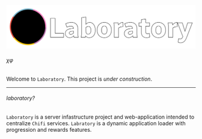 <div align="center">
  <img width="800" src="https://github.com/ChifiSource/image_dump/blob/main/laboratory/chifilab.png">
</img>
</div>

###### χφ
Welcome to `Laboratory`. This project is *under construction*.

---
###### laboratory?
`Laboratory` is a server infastructure project and web-application intended to centralize `Chifi` services. `Labratory` is a dynamic application loader with progression and rewards features. 
